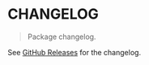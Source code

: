 # CHANGELOG

> Package changelog.

See [GitHub Releases](https://github.com/stdlib-js/constants-float32-nan/releases) for the changelog.